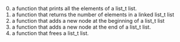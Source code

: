 0.  a function that prints all the elements of a list_t list.
1. a function that returns the number of elements in a linked list_t list
2. a function that adds a new node at the beginning of a list_t list
3. a function that adds a new node at the end of a list_t list.
4. a function that frees a list_t list.

